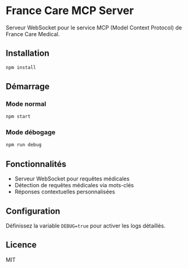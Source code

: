 # France Care MCP Server

Serveur WebSocket pour le service MCP (Model Context Protocol) de France Care Medical.

## Installation

```bash
npm install
```

## Démarrage

### Mode normal
```bash
npm start
```

### Mode débogage
```bash
npm run debug
```

## Fonctionnalités

- Serveur WebSocket pour requêtes médicales
- Détection de requêtes médicales via mots-clés
- Réponses contextuelles personnalisées

## Configuration

Définissez la variable `DEBUG=true` pour activer les logs détaillés.

## Licence

MIT
